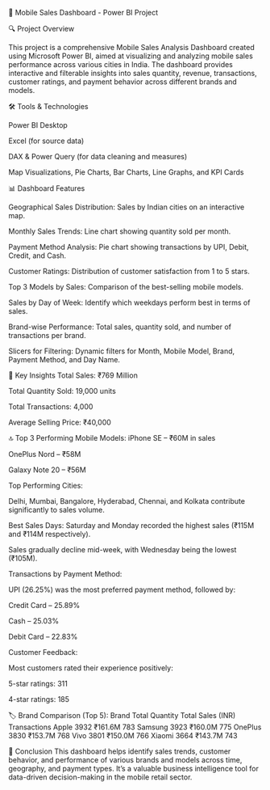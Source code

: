 📱 Mobile Sales Dashboard - Power BI Project

🔍 Project Overview

This project is a comprehensive Mobile Sales Analysis Dashboard created using Microsoft Power BI, aimed at visualizing and analyzing mobile sales performance across various cities in India. The dashboard provides interactive and filterable insights into sales quantity, revenue, transactions, customer ratings, and payment behavior across different brands and models.

🛠 Tools & Technologies

Power BI Desktop

Excel (for source data)

DAX & Power Query (for data cleaning and measures)

Map Visualizations, Pie Charts, Bar Charts, Line Graphs, and KPI Cards

📊 Dashboard Features

 Geographical Sales Distribution: Sales by Indian cities on an interactive map.

 Monthly Sales Trends: Line chart showing quantity sold per month.

 Payment Method Analysis: Pie chart showing transactions by UPI, Debit, Credit, and Cash.

 Customer Ratings: Distribution of customer satisfaction from 1 to 5 stars.

 Top 3 Models by Sales: Comparison of the best-selling mobile models.

 Sales by Day of Week: Identify which weekdays perform best in terms of sales.

 Brand-wise Performance: Total sales, quantity sold, and number of transactions per brand.

 Slicers for Filtering: Dynamic filters for Month, Mobile Model, Brand, Payment Method, and Day Name.

📌 Key Insights
 Total Sales: ₹769 Million

 Total Quantity Sold: 19,000 units

 Total Transactions: 4,000

 Average Selling Price: ₹40,000

🔝 Top 3 Performing Mobile Models:
iPhone SE – ₹60M in sales

OnePlus Nord – ₹58M

Galaxy Note 20 – ₹56M

 Top Performing Cities:
 
Delhi, Mumbai, Bangalore, Hyderabad, Chennai, and Kolkata contribute significantly to sales volume.

 Best Sales Days:
Saturday and Monday recorded the highest sales (₹115M and ₹114M respectively).

Sales gradually decline mid-week, with Wednesday being the lowest (₹105M).

 Transactions by Payment Method:
 
UPI (26.25%) was the most preferred payment method, followed by:

Credit Card – 25.89%

Cash – 25.03%

Debit Card – 22.83%

 Customer Feedback:
 
Most customers rated their experience positively:

5-star ratings: 311

4-star ratings: 185

🏷 Brand Comparison (Top 5):
Brand	  Total Quantity   	Total Sales (INR)	 Transactions
Apple	    3932	                ₹161.6M	            783
Samsung	    3923	                ₹160.0M	            775
OnePlus	    3830	                ₹153.7M	            768
Vivo	    3801	                ₹150.0M	            766
Xiaomi	    3664	                ₹143.7M	            743


📌 Conclusion
This dashboard helps identify sales trends, customer behavior, and performance of various brands and models across time, geography, and payment types. It’s a valuable business intelligence tool for data-driven decision-making in the mobile retail sector.
